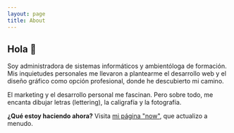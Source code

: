 ```yaml
---
layout: page
title: About
---
```


## Hola 🙋

Soy administradora de sistemas informáticos y ambientóloga de formación. Mis inquietudes personales me llevaron a plantearme el desarrollo web y el diseño gráfico como opción profesional, donde he descubierto mi camino.

El marketing y el desarrollo personal me fascinan. Pero sobre todo, me encanta dibujar letras (lettering), la caligrafía y la fotografía.

**¿Qué estoy haciendo ahora?** Visita [mi página "now"](https://somval.github.io/blog/now.html), que actualizo a menudo.
